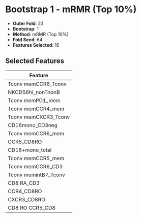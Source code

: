 # Bootstrap 1 - mRMR (Top 10%)

- **Outer Fold**: 23
- **Bootstrap**: 1
- **Method**: mRMR (Top 10%)
- **Fold Seed**: 64
- **Features Selected**: 16

## Selected Features

| Feature |
|---------|
| Tconv memCCR6_Tconv |
| NKCD56hi_nonTnonB |
| Tconv memPD1_mem |
| Tconv memCCR4_mem |
| Tconv memCXCR3_Tconv |
| CD16mono_CD3neg |
| Tconv memCCR6_mem |
| CCR5_CD8RO |
| CD16+mono_total |
| Tconv memCCR5_mem |
| Tconv memCCR6_CD3 |
| Tconv memintB7_Tconv |
| CD8 RA_CD3 |
| CCR4_CD8RO |
| CXCR3_CD8RO |
| CD8 RO CCR5_CD8 |
